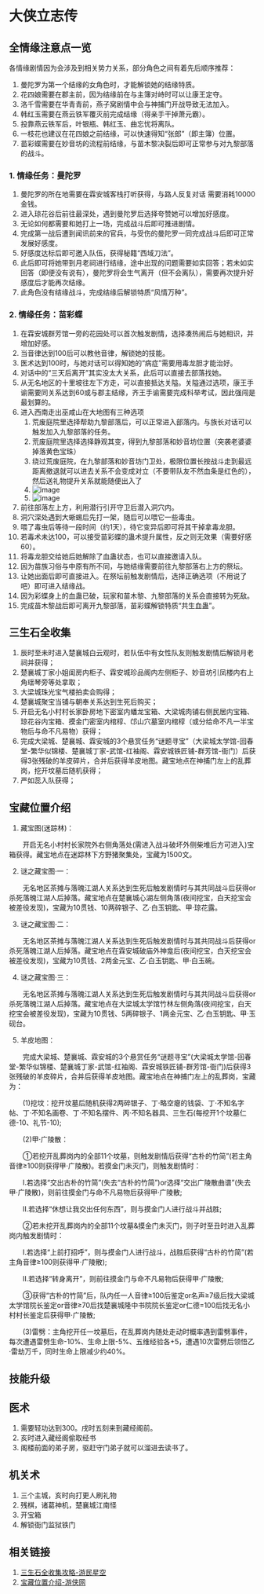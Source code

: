 # 大侠立志传

## 全情缘注意点一览

各情缘剧情因为会涉及到相关势力关系，部分角色之间有着先后顺序推荐：

1. 曼陀罗为第一个结缘的女角色时，才能解锁她的结缘特质。
2. 花四娘需要在郡主前，因为结缘前在与主簿对峙时可以让康王定夺。
3. 洛千雪需要在华青青前，燕子窝剧情中会与神捕门开战导致无法加入。
4. 韩红玉需要在燕云铁军覆灭前完成结缘（得亲手干掉萧元霸）。
5. 投靠燕云铁军后，叶银瓶、韩红玉、曲忘忧将离队。
6. 一枝花也建议在花四娘之前结缘，可以快速得知“张郎”（即主簿）位置。
7. 苗彩蝶需要在妙音坊的流程前结缘，与苗木黎决裂后即可正常参与对九黎部落的战斗。

### 1. 情缘任务：曼陀罗

1. 曼陀罗的所在地需要在霖安城客栈打听获得，与路人反复对话 需要消耗10000金钱。
2. 进入琼花谷后前往最深处，遇到曼陀罗后选择夸赞她可以增加好感度。
3. 无论如何都需要和她打上一场，完成战斗后即可推进剧情。
4. 完成第一战后遭到闻讯前来的官兵，与受伤的曼陀罗一同完成战斗后即可正常发展好感度。
5. 好感度达标后即可邀入队伍，获得秘籍“西域刀法”。
6. 此后即可将她带到月老祠进行结缘，途中出现的问题需要如实回答；若未如实回答（即便没有说有），曼陀罗将会生气离开（但不会离队），需要再次提升好感度后才能再次结缘。
7. 此角色没有结缘战斗，完成结缘后解锁特质“风情万种”。

### 2. 情缘任务：苗彩蝶

1. 在霖安城群芳馆一旁的花园处可以首次触发剧情，选择凑热闹后与她相识，并增加好感。
2. 当音律达到100后可以教他音律，解锁她的技能。
3. 医术达到100时，与她对话可以得知她的“病症”需要用毒龙胆才能治好。
4. 对话中的“三天后离开”其实没太大关系，此后可以直接去部落找她。
5. 从无名地区的十里坡往左下方走，可以直接抵达关隘。关隘通过选项，康王手谕需要同关系达到60或与郡主结缘，齐王手谕需要完成科举考试，因此强闯是最划算的。
6. 进入西南走出巫咸山在大地图有三种选项
   1. 荒废庭院里选择帮助九黎部落后，可以正常进入部落内。与族长对话可以触发加入九黎部落的任务。 
   2. 荒废庭院里选择选择静观其变，得到九黎部落和妙音坊位置（突袭老婆婆掉落黄色宝珠）
   3. 绕过荒废庭院，在九黎部落和妙音坊门卫处，极限位置长按战斗走到最远距离撤退就可以进去关系不会变成对立（不要带队友不然血条是红色的），然后送礼物提升关系就能随便出入了
   4. ![image](https://github.com/user-attachments/assets/29eb1c47-ac01-43e8-a06e-56aeb48b2e2d)
   5. ![image](https://github.com/user-attachments/assets/c18b67e2-d40b-48d1-98e3-6c411d39db40)
8. 前往部落左上方，利用潜行引开守卫后潜入洞穴内。
9. 洞穴深处遇到大蜥蜴后先打一架，随后可以喂它一些毒虫。
10. 喂了毒虫后等待一段时间（约1天），待它变异后即可将其干掉拿毒龙胆。
11. 若毒术未达100，可以接受苗彩蝶的蛊术提升属性，反之则无效果（需要好感60）。
12. 将毒龙胆交给她后她解除了血蛊状态，也可以直接邀请入队。
13. 因为苗族习俗与中原有所不同，与她结缘需要前往九黎部落右上方的祭坛。
14. 让她出面后即可直接进入。在祭坛前触发剧情后，选择正确选项（不用说了吧）即可进入结缘战。
15. 因为彩蝶身上的血蛊已破，玩家和苗木黎、九黎部落的关系会直接转为死敌。
16. 完成苗木黎战后即可离开九黎部落，苗彩蝶解锁特质“共生血蛊”。


## 三生石全收集

1. 辰时至未时进入楚襄城白云观时，若队伍中有女性队友则触发剧情后解锁月老祠并获得；
2. 楚襄城丁家小姐闺房内柜子、霖安城珍品阁内左侧柜子、妙音坊引凤楼内右上角瑶琴旁等处拿取；
3. 大梁城珠光宝气楼拍卖会购得；
4. 楚襄城聚宝当铺与朝奉关系达到生死后购买；
5. 开启无名小村村长家卧房地下密室内蟠龙宝箱、大梁城肉铺右侧民居内宝箱、琼花谷内宝箱、摸金门密室内棺椁、邙山穴墓室内棺椁（或分给命不凡一半宝物后与命不凡易物）获得；
6. 完成大梁城、楚襄城、霖安城的3个悬赏任务“谜题寻宝”（大梁城太学馆-回春堂-繁华似锦楼、楚襄城丁家-武馆-红袖阁、霖安城铁匠铺-群芳馆-衙门）后获得3张残破的羊皮碎片，合并后获得羊皮地图。藏宝地点在神捕门左上的乱葬岗，挖开坟墓后随机获得；
7. 严如蕊入队获得；


## 宝藏位置介绍

1. 藏宝图(迷踪林)：

　　开启无名小村村长家院外右侧角落处(需进入战斗破坏外侧柴堆后方可进入)宝箱获得。藏宝地点在迷踪林下方野猪聚集处，宝藏为1500文。

2. 谜之藏宝图·一：

　　无名地区茶摊与落魄江湖人关系达到生死后触发剧情时与其共同战斗后获得or杀死落魄江湖人后掉落。藏宝地点在楚襄城心湖左侧角落(夜间挖宝，白天挖宝会被差役发现)，宝藏为10贯钱、10两碎银子、乙·白玉钥匙、甲·琼花露。

3. 谜之藏宝图·二：

　　无名地区茶摊与落魄江湖人关系达到生死后触发剧情时与其共同战斗后获得or杀死落魄江湖人后掉落。藏宝地点在霖安城破庙外神龛后(夜间挖宝，白天挖宝会被差役发现)，宝藏为10贯钱、2两金元宝、乙·白玉钥匙、甲·白玉碗。

4. 谜之藏宝图·三：

　　无名地区茶摊与落魄江湖人关系达到生死后触发剧情时与其共同战斗后获得or杀死落魄江湖人后掉落。藏宝地点在大梁城太学馆竹林左侧角落(夜间挖宝，白天挖宝会被差役发现)，宝藏为10贯钱、5两碎银子、1两金元宝、乙·白玉钥匙、甲·玉砚台。

5. 羊皮地图：

　　完成大梁城、楚襄城、霖安城的3个悬赏任务“谜题寻宝”(大梁城太学馆-回春堂-繁华似锦楼、楚襄城丁家-武馆-红袖阁、霖安城铁匠铺-群芳馆-衙门)后获得3张残破的羊皮碎片，合并后获得羊皮地图。藏宝地点在神捕门左上的乱葬岗，宝藏为：

　　(1)挖坟：挖开坟墓后随机获得2两碎银子、丁·略空瘪的钱袋、丁·不知名字帖、丁·不知名画卷、丁·不知名摆件、丙·不知名器具、三生石(每挖开1个坟墓仁德-10、礼节-10);

　　(2)甲·广陵散：

　　①若挖开乱葬岗内的全部11个坟墓，则触发剧情后获得“古朴的竹简”(若主角音律≥100则获得甲·广陵散)。若摸金门未灭门，则触发剧情时：

　　Ⅰ.若选择“交出古朴的竹简”(失去“古朴的竹简”)or选择“交出广陵散曲谱”(失去甲·广陵散)，则前往摸金门与命不凡易物后获得甲·广陵散;

　　Ⅱ.若选择“休想让我交出任何东西”，则与摸金门人进行战斗并战胜;

　　②若未挖开乱葬岗内的全部11个坟墓&摸金门未灭门，则子时至丑时进入乱葬岗内触发剧情时：

　　Ⅰ.若选择“上前打招呼”，则与摸金门人进行战斗，战胜后获得“古朴的竹简”(若主角音律≥100则获得甲·广陵散);

　　Ⅱ.若选择“转身离开”，则前往摸金门与命不凡易物后获得甲·广陵散;

　　③获得“古朴的竹简”后，队内任一人音律≥100后鉴定or名声≥7级后找大梁城太学馆院长鉴定or音律≥70后找楚襄城隆中书院院长鉴定or仁德=100后找无名小村村长鉴定后获得甲·广陵散;

　　(3)雷劈：主角挖开任一坟墓后，在乱葬岗内随处走动时概率遇到雷劈事件，每次遭遇雷劈生命-10%、生命上限-5%、五维经验各+5，遭遇10次雷劈后领悟乙·雷劫万千，同时生命上限减少约40%。


## 技能升级

## 医术

1. 需要轻功达到300。戌时五刻来到藏经阁前。
2. 亥时进入藏经阁偷取经书
3. 阁楼前面的弟子房，驱赶守门弟子就可以溜进去读书了。

## 机关术

1. 三个主城，亥时向打更人刷礼物
2. 残棋，诸葛神机，楚襄城江南怪
3. 开宝箱
4. 解锁衙门监狱铁门


## 相关链接

1. [三生石全收集攻略-游民星空](https://www.gamersky.com/handbook/202311/1674078.shtml)
2. [宝藏位置介绍-游侠网](https://gl.ali213.net/html/2023-11/1218507.html)

